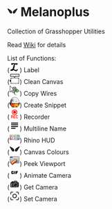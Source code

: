 # ![](./Resources/MelanoplusSimple.png) Melanoplus
Collection of Grasshopper Utilities

Read [Wiki](https://github.com/lin-ycv/Melanoplus/wiki) for details

List of Functions:<br>
(![](./Resources/Label.png)) Label <br>
(![](./Resources/CleanCanvas.png)) Clean Canvas <br>
(![](./Resources/Copy_Wire.png)) Copy Wires <br>
(![](./Resources/SnippetBuilder.png)) Create Snippet <br>
(![](./Resources/recordON.png)) Recorder <br>
(![](./Resources/multiline.png)) Multiline Name <br>
(![](./Resources/DataHUD.png)) Rhino HUD<br>
(![](./Resources/MelanoplusSimple.png)) Canvas Colours <br>
(![](./Resources/viewportRhino.png)) Peek Viewport <br>
(![](./Resources/GIF.png)) Animate Camera <br>
(![](./Resources/GetCamera.png)) Get Camera <br>
(![](./Resources/SetCamera.png)) Set Camera <br>